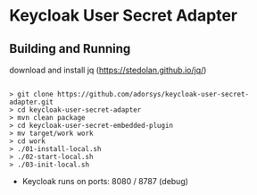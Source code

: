 # Keycloak User Secret Adapter



## Building and Running

download and install jq (https://stedolan.github.io/jq/)
```

> git clone https://github.com/adorsys/keycloak-user-secret-adapter.git
> cd keycloak-user-secret-adapter
> mvn clean package
> cd keycloak-user-secret-embedded-plugin
> mv target/work work
> cd work
> ./01-install-local.sh
> ./02-start-local.sh
> ./03-init-local.sh

```

- Keycloak runs on ports: 8080 / 8787 (debug)

